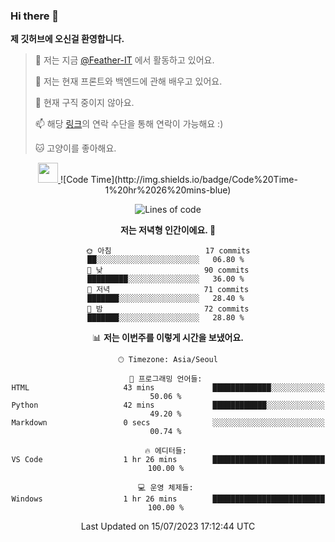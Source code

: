 ### Hi there 👋

**제 깃허브에 오신걸 환영합니다.**
 > 🔭 저는 지금 [@Feather-IT](https://www.github.com/Feather-IT) 에서 활동하고 있어요.
> 
 >  🌱 저는 현재 프론트와 백엔드에 관해 배우고 있어요.
> 
 >  🚫 현재 구직 중이지 않아요.
> 
 > 📫 해당 [링크](https://litt.ly/wh3nilvyou)의 연락 수단을 통해 연락이 가능해요 :)
>
 > 🐱 고양이를 좋아해요.

<div align="center"> 
 <a href="https://litt.ly/wh3nilvyou">
    <img src="https://github.githubassets.com/images/mona-loading-default.gif" width="32" />
 </a>
<!--START_SECTION:waka-->
![Code Time](http://img.shields.io/badge/Code%20Time-1%20hr%2026%20mins-blue)

![Lines of code](https://img.shields.io/badge/%EC%A0%80%EB%8A%94%20%EC%97%AC%ED%83%9C%EA%B9%8C%EC%A7%80%20-362.9%20thousand%20%EC%A4%84%EC%9D%98%20%EC%BD%94%EB%93%9C%EB%A5%BC%20%EC%9E%91%EC%84%B1%ED%96%88%EC%96%B4%EC%9A%94.-blue)

**저는 저녁형 인간이에요. 🦉** 

```text
🌞 아침                     17 commits          ██░░░░░░░░░░░░░░░░░░░░░░░   06.80 % 
🌆 낮　                     90 commits          █████████░░░░░░░░░░░░░░░░   36.00 % 
🌃 저녁                     71 commits          ███████░░░░░░░░░░░░░░░░░░   28.40 % 
🌙 밤　                     72 commits          ███████░░░░░░░░░░░░░░░░░░   28.80 % 
```


📊 **저는 이번주를 이렇게 시간을 보냈어요.** 

```text
🕑︎ Timezone: Asia/Seoul

💬 프로그래밍 언어들: 
HTML                     43 mins             █████████████░░░░░░░░░░░░   50.06 % 
Python                   42 mins             ████████████░░░░░░░░░░░░░   49.20 % 
Markdown                 0 secs              ░░░░░░░░░░░░░░░░░░░░░░░░░   00.74 % 

🔥 에디터들: 
VS Code                  1 hr 26 mins        █████████████████████████   100.00 % 

💻 운영 체제들: 
Windows                  1 hr 26 mins        █████████████████████████   100.00 % 
```


 Last Updated on 15/07/2023 17:12:44 UTC
<!--END_SECTION:waka-->
</div>

